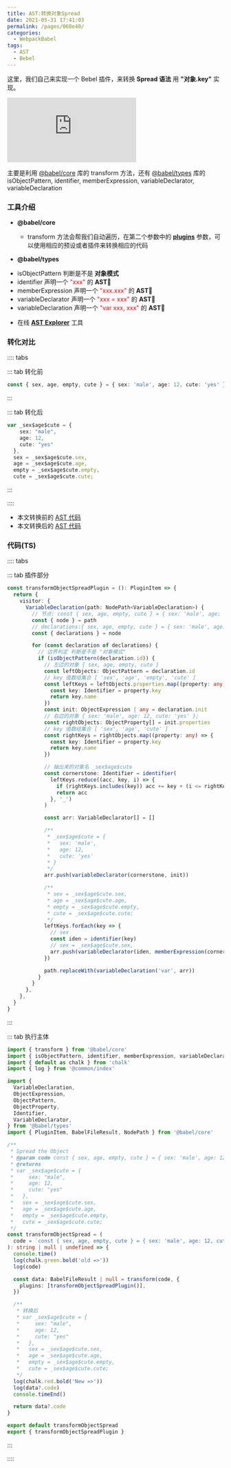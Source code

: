 ```yaml
---
title: AST:转换对象Spread
date: 2021-05-31 17:41:03
permalink: /pages/060e40/
categories:
  - WebpackBabel
tags:
  - AST
  - Bebel
---
```


这里，我们自己来实现一个 <span class="span-shadow">Bebel</span> 插件，来转换 **Spread 语法** 用 **"对象.key"** 实现。

<embed src="https://cdn.jsdelivr.net/gh/zhixiangyao/CDN/images/icon/babel.svg" type="image/svg+xml" />

<!-- more -->

主要是利用 [@babel/core](https://www.npmjs.com/package/@babel/core) 库的 <span class="span-shadow">transform</span> 方法，还有 [@babel/types](https://www.npmjs.com/package/@babel/types) 库的 <span class="span-shadow">isObjectPattern</span>, <span class="span-shadow">identifier</span>, <span class="span-shadow">memberExpression</span>, <span class="span-shadow">variableDeclarator</span>, <span class="span-shadow">variableDeclaration</span>

### 工具介绍

- **@babel/core**

  - <span class="span-shadow">transform</span> 方法会帮我们自动遍历，在第二个参数中的 **[plugins](https://babeljs.io/docs/en/plugins/)** 参数，可以使用相应的预设或者插件来转换相应的代码

- **@babel/types**

* <span class="span-shadow">isObjectPattern</span> 判断是不是 **对象模式**
* <span class="span-shadow">identifier</span> 声明一个 <span class="span-shadow" style="color: red;">"xxx"</span> 的 **AST**
* <span class="span-shadow">memberExpression</span> 声明一个 <span class="span-shadow" style="color: red;">"xxx.xxx"</span> 的 **AST**
* <span class="span-shadow">variableDeclarator</span> 声明一个 <span class="span-shadow" style="color: red;">"xxx = xxx"</span> 的 **AST**
* <span class="span-shadow">variableDeclaration</span> 声明一个 <span class="span-shadow" style="color: red;">"var xxx, xxx"</span> 的 **AST**

- 在线 **[AST Explorer](https://astexplorer.net/)** 工具

### 转化对比

:::: tabs

::: tab 转化前

```TypeScript
const { sex, age, empty, cute } = { sex: 'male', age: 12, cute: 'yes' }
```

:::

::: tab 转化后

```TypeScript
var _sex$age$cute = {
    sex: "male",
    age: 12,
    cute: "yes"
  },
  sex = _sex$age$cute.sex,
  age = _sex$age$cute.age,
  empty = _sex$age$cute.empty,
  cute = _sex$age$cute.cute;
```

:::

::::

- 本文转换前的 [AST 代码](https://astexplorer.net/#/gist/be77a34f3ffb465797959d1a0c2bf863/131460b40a1c063ae7702a6810a6a8804bd59dd8)
- 本文转换后的 [AST 代码](https://astexplorer.net/#/gist/be77a34f3ffb465797959d1a0c2bf863/829ff43e37ae32b9918f3e0347713713dfc5efba)

### 代码(TS)

:::: tabs

::: tab 插件部分

```TypeScript
const transformObjectSpreadPlugin = (): PluginItem => {
  return {
    visitor: {
      VariableDeclaration(path: NodePath<VariableDeclaration>) {
        // 节点: const { sex, age, empty, cute } = { sex: 'male', age: 12, cute: 'yes' };
        const { node } = path
        // declarations:{ sex, age, empty, cute } = { sex: 'male', age: 12, cute: 'yes' };
        const { declarations } = node

        for (const declaration of declarations) {
          // 边界判定 判断是不是 "对象模式"
          if (isObjectPattern(declaration.id)) {
            // 左边的对象 { sex, age, empty, cute }
            const leftObjects: ObjectPattern = declaration.id
            // key 值数组集合 [ 'sex', 'age', 'empty', 'cute' ]
            const leftKeys = leftObjects.properties.map((property: any) => {
              const key: Identifier = property.key
              return key.name
            })
            const init: ObjectExpression | any = declaration.init
            // 右边的对象 { sex: 'male', age: 12, cute: 'yes' };
            const rightObjects: ObjectProperty[] = init.properties
            // key 值数组集合 [ 'sex', 'age', 'cute' ]
            const rightKeys = rightObjects.map((property: any) => {
              const key: Identifier = property.key
              return key.name
            })

            // 抽出来的对象名 _sex$age$cute
            const cornerstone: Identifier = identifier(
              leftKeys.reduce((acc, key, i) => {
                if (rightKeys.includes(key)) acc += key + (i <= rightKeys.length - 1 ? '$' : '')
                return acc
              }, '_')
            )

            const arr: VariableDeclarator[] = []

            /**
             * _sex$age$cute = {
             *   sex: 'male',
             *   age: 12,
             *   cute: 'yes'
             * }
             */
            arr.push(variableDeclarator(cornerstone, init))

            /**
             * sex = _sex$age$cute.sex,
             * age = _sex$age$cute.age,
             * empty = _sex$age$cute.empty,
             * cute = _sex$age$cute.cute;
             */
            leftKeys.forEach(key => {
              // sex
              const iden = identifier(key)
              // sex = _sex$age$cute.sex,
              arr.push(variableDeclarator(iden, memberExpression(cornerstone, iden)))
            })

            path.replaceWith(variableDeclaration('var', arr))
          }
        }
      },
    },
  }
}
```

:::

::: tab 执行主体

```TypeScript
import { transform } from '@babel/core'
import { isObjectPattern, identifier, memberExpression, variableDeclarator, variableDeclaration } from '@babel/types'
import { default as chalk } from 'chalk'
import { log } from '@common/index'

import {
  VariableDeclaration,
  ObjectExpression,
  ObjectPattern,
  ObjectProperty,
  Identifier,
  VariableDeclarator,
} from '@babel/types'
import { PluginItem, BabelFileResult, NodePath } from '@babel/core'

/**
 * Spread the Object
 * @param code const { sex, age, empty, cute } = { sex: 'male', age: 12, cute: 'yes' };
 * @returns
 * var _sex$age$cute = {
 *     sex: "male",
 *     age: 12,
 *     cute: "yes"
 *   },
 *   sex = _sex$age$cute.sex,
 *   age = _sex$age$cute.age,
 *   empty = _sex$age$cute.empty,
 *   cute = _sex$age$cute.cute;
 */
const transformObjectSpread = (
  code = `const { sex, age, empty, cute } = { sex: 'male', age: 12, cute: 'yes' };`
): string | null | undefined => {
  console.time()
  log(chalk.green.bold('old =>'))
  log(code)

  const data: BabelFileResult | null = transform(code, {
    plugins: [transformObjectSpreadPlugin()],
  })

  /**
   * 转换后
   * var _sex$age$cute = {
   *     sex: "male",
   *     age: 12,
   *     cute: "yes"
   *   },
   *   sex = _sex$age$cute.sex,
   *   age = _sex$age$cute.age,
   *   empty = _sex$age$cute.empty,
   *   cute = _sex$age$cute.cute;
   */
  log(chalk.red.bold('New =>'))
  log(data?.code)
  console.timeEnd()

  return data?.code
}

export default transformObjectSpread
export { transformObjectSpreadPlugin }
```

:::

::::
